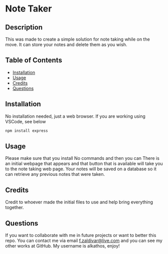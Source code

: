# Note Taker 

## Description
This was made to create a simple solution for note taking while on the move. It can store your notes and delete them as you wish.


## Table of Contents
- [Installation](#installation)
- [Usage](#usage)
- [Credits](#credits)
- [Questions](#questions)

## Installation
No installation needed, just a web browser. If you are working using VSCode, see below  

```bash
npm install express
```

## Usage
Please make sure that you install No commands and then you can 
There is an initial webpage that appears and that button that is available will take you to the note taking web page. Your notes will be saved on a database so it can retrieve any previous notes that were taken.

## Credits
Credit to whoever made the initial files to use and help bring everything together.


## Questions
If you want to collaborate with me in future projects or want to better this repo. You can contact me via email f.zaldivar@live.com and you can see my other works at GitHub. My username is alkathos, enjoy!